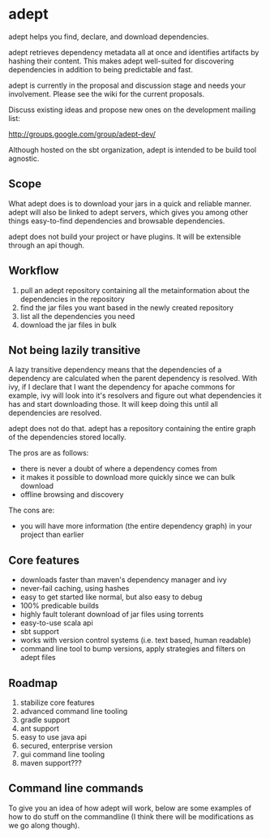 # adept #

adept helps you find, declare, and download dependencies.

adept retrieves dependency metadata all at once and identifies artifacts by hashing their content.
This makes adept well-suited for discovering dependencies in addition to being predictable and fast.

adept is currently in the proposal and discussion stage and needs your involvement.
Please see the wiki for the current proposals.

Discuss existing ideas and propose new ones on the development mailing list:

  http://groups.google.com/group/adept-dev/

Although hosted on the sbt organization, adept is intended to be build tool agnostic.


## Scope ##

What adept does is to download your jars in a quick and reliable manner.
adept will also be linked to adept servers, which gives you among other things easy-to-find dependencies and browsable dependencies.

adept does not build your project or have plugins. It will be extensible through an api though.

## Workflow ##

1. pull an adept repository containing all the metainformation about the dependencies in the repository
2. find the jar files you want based in the newly created repository
3. list all the dependencies you need
4. download the jar files in bulk

## Not being lazily transitive ##

A lazy transitive dependency means that the dependencies of a dependency are calculated when the parent dependency is resolved.
With ivy, if I declare that I want the dependency for apache commons for example, ivy  will look into it's resolvers and figure out what dependencies it has and start downloading those. It will keep doing this  until all dependencies are resolved.

adept does not do that. adept has a repository containing the entire graph of the dependencies stored locally.

The pros are as follows:
- there is never a doubt of where a dependency comes from
- it makes it possible to download more quickly since we can bulk download
- offline browsing and discovery

The cons are:
- you will have more information (the entire dependency graph) in your project than earlier

## Core features ##

- downloads faster than maven's dependency manager and ivy
- never-fail caching, using hashes
- easy to get started like normal, but also easy to debug
- 100% predicable builds
- highly fault tolerant download of jar files using torrents
- easy-to-use scala api
- sbt support
- works with version control systems (i.e. text based, human readable)
- command line tool to bump versions, apply strategies and filters on adept files

## Roadmap ##

1. stabilize core features
2. advanced command line tooling
3. gradle support
4. ant support
5. easy to use java api
6. secured, enterprise version
7. gui command line tooling
8. maven support???

## Command line commands ##
To give you an idea of how adept will work, below are some examples of how to do stuff on the commandline (I think there will be modifications as we go along though). 
